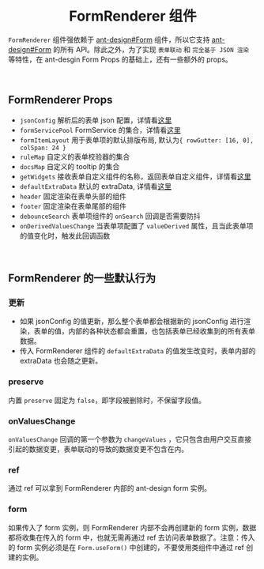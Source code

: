 <h1 align='center'> FormRenderer 组件 </h1>

`FormRenderer` 组件强依赖于 [ant-design#Form](https://ant.design/components/form-cn#form) 组件，所以它支持 [ant-design#Form](https://ant.design/components/form-cn#form) 的所有 API。除此之外，为了实现 `表单联动` 和 `完全基于 JSON 渲染` 等特性，在 ant-desgin Form Props 的基础上，还有一些额外的 props。

<br/>

## FormRenderer Props

-   `jsonConfig` 解析后的表单 json 配置，详情看[这里](./JsonConfig.md)
-   `formServicePool` FormService 的集合，详情看[这里](./FormService.md)
-   `formItemLayout` 用于表单项的默认排版布局, 默认为`{ rowGutter: [16, 0], colSpan: 24 }`
-   `ruleMap` 自定义的表单校验器的集合
-   `docsMap` 自定义的 tooltip 的集合
-   `getWidgets` 接收表单自定义组件的名称，返回表单自定义组件，详情看[这里](./Widget.md)
-   `defaultExtraData` 默认的 extraData, 详情看[这里](./FormService.md)
-   `header` 固定渲染在表单头部的组件
-   `footer` 固定渲染在表单尾部的组件
-   `debounceSearch` 表单项组件的 `onSearch` 回调是否需要防抖
-   `onDerivedValuesChange` 当表单项配置了 `valueDerived` 属性，且当此表单项的值变化时，触发此回调函数

<br/>

## FormRenderer 的一些默认行为

### 更新

-   如果 jsonConfig 的值更新，那么整个表单都会根据新的 jsonConfig 进行渲染，表单的值，内部的各种状态都会重置，也包括表单已经收集到的所有表单数据。
-   传入 FormRenderer 组件的 `defaultExtraData` 的值发生改变时，表单内部的 extraData 也会随之更新。

### preserve

内置 `preserve` 固定为 `false`，即字段被删除时，不保留字段值。

### onValuesChange

`onValuesChange` 回调的第一个参数为 `changeValues` ，它只包含由用户交互直接引起的数据变更，表单联动的导致的数据变更不包含在内。

### ref

通过 ref 可以拿到 FormRenderer 内部的 ant-design form 实例。

### form

如果传入了 form 实例，则 FormRenderer 内部不会再创建新的 form 实例，数据都将收集在传入的 form 中，也就无需再通过 ref 去访问表单数据了。注意：传入的 form 实例必须是在 `Form.useForm()` 中创建的，不要使用类组件中通过 ref 创建的实例。
